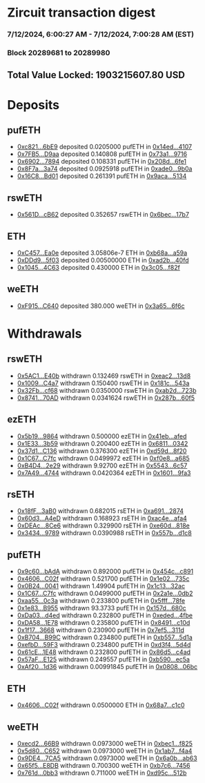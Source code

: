 # Zircuit transaction digest
### 7/12/2024, 6:00:27 AM - 7/12/2024, 7:00:28 AM (EST)
### Block 20289681 to 20289980

## Total Value Locked: 1903215607.80 USD

# Deposits
## pufETH
- [0xc821...6bE9](https://etherscan.io/address/0xc821DA8f59947715030E0A0C301719B77FBe6bE9) deposited 0.0205000 pufETH in [0x14ed...4107](https://etherscan.io/tx/0xc821DA8f59947715030E0A0C301719B77FBe6bE9)
- [0x7FB5...D9aa](https://etherscan.io/address/0x7FB5BD4CFC331930B1452A54161799d488c6D9aa) deposited 0.140808 pufETH in [0x73a1...9716](https://etherscan.io/tx/0x7FB5BD4CFC331930B1452A54161799d488c6D9aa)
- [0x6902...7894](https://etherscan.io/address/0x690285C4ecF67a63Ea69a85527049FF55bFE7894) deposited 0.108331 pufETH in [0x208d...6fe1](https://etherscan.io/tx/0x690285C4ecF67a63Ea69a85527049FF55bFE7894)
- [0x8F7a...3a74](https://etherscan.io/address/0x8F7af38892ccfD31f8cc7d48718A028d1b623a74) deposited 0.0925918 pufETH in [0xade0...9b0a](https://etherscan.io/tx/0x8F7af38892ccfD31f8cc7d48718A028d1b623a74)
- [0x16C8...Bd01](https://etherscan.io/address/0x16C8387D21514dE3889b126ba1D565b1B090Bd01) deposited 0.261391 pufETH in [0x9aca...5134](https://etherscan.io/tx/0x16C8387D21514dE3889b126ba1D565b1B090Bd01)
## rswETH
- [0x561D...cB62](https://etherscan.io/address/0x561D4561ae0c45505a6f6B1A58EEE27D7B94cB62) deposited 0.352657 rswETH in [0x6bec...17b7](https://etherscan.io/tx/0x561D4561ae0c45505a6f6B1A58EEE27D7B94cB62)
## ETH
- [0xC457...Ea0e](https://etherscan.io/address/0xC45767b8d0BDF586347928bFc2D9796e9386Ea0e) deposited 3.05806e-7 ETH in [0xb68a...a59a](https://etherscan.io/tx/0xC45767b8d0BDF586347928bFc2D9796e9386Ea0e)
- [0xDDd9...5f03](https://etherscan.io/address/0xDDd9f483CC4ba683b382443510a72B66A4b05f03) deposited 0.00500000 ETH in [0xad2b...40fd](https://etherscan.io/tx/0xDDd9f483CC4ba683b382443510a72B66A4b05f03)
- [0x1045...4C63](https://etherscan.io/address/0x104591326714651c6985F2386Ef0d01d78B14C63) deposited 0.430000 ETH in [0x3c05...f82f](https://etherscan.io/tx/0x104591326714651c6985F2386Ef0d01d78B14C63)
## weETH
- [0xF915...C640](https://etherscan.io/address/0xF91577dFfc6000BC4C1e11d752cBDe084c7FC640) deposited 380.000 weETH in [0x3a65...6f6c](https://etherscan.io/tx/0xF91577dFfc6000BC4C1e11d752cBDe084c7FC640)
# Withdrawals
## rswETH
- [0x5AC1...E40b](https://etherscan.io/address/0x5AC1a08eDeb53E17d1B470335C848f60eDa5E40b) withdrawn 0.132469 rswETH in [0xeac2...13d8](https://etherscan.io/tx/0x5AC1a08eDeb53E17d1B470335C848f60eDa5E40b)
- [0x1009...C4a7](https://etherscan.io/address/0x10094DC2f0C5742697E0728ad783398B492aC4a7) withdrawn 0.150400 rswETH in [0x181c...543a](https://etherscan.io/tx/0x10094DC2f0C5742697E0728ad783398B492aC4a7)
- [0x32Fb...cf68](https://etherscan.io/address/0x32FbeFD8C98f4c0e5A32065d738311a40753cf68) withdrawn 0.0350000 rswETH in [0xab2d...723b](https://etherscan.io/tx/0x32FbeFD8C98f4c0e5A32065d738311a40753cf68)
- [0x8741...70AD](https://etherscan.io/address/0x87419Cc5F81CFf05af0D1021e9684dc027eE70AD) withdrawn 0.0341624 rswETH in [0x287b...60f5](https://etherscan.io/tx/0x87419Cc5F81CFf05af0D1021e9684dc027eE70AD)
## ezETH
- [0x5b19...9864](https://etherscan.io/address/0x5b197E3eE6770518f6F2735274522F48aBd69864) withdrawn 0.500000 ezETH in [0x41eb...afed](https://etherscan.io/tx/0x5b197E3eE6770518f6F2735274522F48aBd69864)
- [0x1E33...3b59](https://etherscan.io/address/0x1E338f27866Fe1E045D67D52EE620914DB313b59) withdrawn 0.200400 ezETH in [0x6811...0342](https://etherscan.io/tx/0x1E338f27866Fe1E045D67D52EE620914DB313b59)
- [0x37d1...C136](https://etherscan.io/address/0x37d13fe215bc352e5e3D87f53Fa11596a765C136) withdrawn 0.376300 ezETH in [0xd59d...8f20](https://etherscan.io/tx/0x37d13fe215bc352e5e3D87f53Fa11596a765C136)
- [0x1C67...C7fc](https://etherscan.io/address/0x1C670dc214de4819730e7305703ec8C986B8C7fc) withdrawn 0.0499972 ezETH in [0xf0e8...a685](https://etherscan.io/tx/0x1C670dc214de4819730e7305703ec8C986B8C7fc)
- [0xB4D4...2e29](https://etherscan.io/address/0xB4D420cc3a30c7FC81A740707cffA268DC5f2e29) withdrawn 9.92700 ezETH in [0x5543...6c57](https://etherscan.io/tx/0xB4D420cc3a30c7FC81A740707cffA268DC5f2e29)
- [0x7A49...4744](https://etherscan.io/address/0x7A493Be5c2ce014cD049Bf178a1ac0Db1B434744) withdrawn 0.0420364 ezETH in [0x1601...9fa3](https://etherscan.io/tx/0x7A493Be5c2ce014cD049Bf178a1ac0Db1B434744)
## rsETH
- [0x18fF...3aB0](https://etherscan.io/address/0x18fFc17f947c521db4e3EE7B4c8D998A32b53aB0) withdrawn 0.682015 rsETH in [0xa691...2874](https://etherscan.io/tx/0x18fFc17f947c521db4e3EE7B4c8D998A32b53aB0)
- [0x60d3...A4eD](https://etherscan.io/address/0x60d30E9f7F9B6Ce4e6f26f8d02c27E1B3f68A4eD) withdrawn 0.168923 rsETH in [0xac4e...afa4](https://etherscan.io/tx/0x60d30E9f7F9B6Ce4e6f26f8d02c27E1B3f68A4eD)
- [0xDEAc...8Ce6](https://etherscan.io/address/0xDEAc2D5e8868a1d4e9B4d76d37E1E52014c08Ce6) withdrawn 0.329900 rsETH in [0xe60d...818e](https://etherscan.io/tx/0xDEAc2D5e8868a1d4e9B4d76d37E1E52014c08Ce6)
- [0x3434...9789](https://etherscan.io/address/0x34349c5569e7B846c3558961552D2202760A9789) withdrawn 0.0390988 rsETH in [0x557b...d1c8](https://etherscan.io/tx/0x34349c5569e7B846c3558961552D2202760A9789)
## pufETH
- [0x9c60...bAdA](https://etherscan.io/address/0x9c60De69d7B5fF336B301ee10FB689dC6aC0bAdA) withdrawn 0.892000 pufETH in [0x454c...c891](https://etherscan.io/tx/0x9c60De69d7B5fF336B301ee10FB689dC6aC0bAdA)
- [0x4606...C02f](https://etherscan.io/address/0x460635D1EDaf3d25B419e3c4AaCe5c296e4eC02f) withdrawn 0.521700 pufETH in [0x1e02...735c](https://etherscan.io/tx/0x460635D1EDaf3d25B419e3c4AaCe5c296e4eC02f)
- [0x0B24...0041](https://etherscan.io/address/0x0B24dbE7980816d88955536A54f94F4FE5140041) withdrawn 1.49904 pufETH in [0x1c13...32ac](https://etherscan.io/tx/0x0B24dbE7980816d88955536A54f94F4FE5140041)
- [0x1C67...C7fc](https://etherscan.io/address/0x1C670dc214de4819730e7305703ec8C986B8C7fc) withdrawn 0.0499000 pufETH in [0x2a1e...0db2](https://etherscan.io/tx/0x1C670dc214de4819730e7305703ec8C986B8C7fc)
- [0xaa55...0c3a](https://etherscan.io/address/0xaa55C760CD5E325C361534d0214685FBB7960c3a) withdrawn 0.233800 pufETH in [0x5fff...78fe](https://etherscan.io/tx/0xaa55C760CD5E325C361534d0214685FBB7960c3a)
- [0x1e83...B955](https://etherscan.io/address/0x1e830ED61b6f1bB785481dE18B06283D0736B955) withdrawn 93.3733 pufETH in [0x157d...680c](https://etherscan.io/tx/0x1e830ED61b6f1bB785481dE18B06283D0736B955)
- [0xDa03...d4ed](https://etherscan.io/address/0xDa03fB2d4F844410D95AD475980B0A425D02d4ed) withdrawn 0.232800 pufETH in [0xeded...4fbe](https://etherscan.io/tx/0xDa03fB2d4F844410D95AD475980B0A425D02d4ed)
- [0xDA58...1E78](https://etherscan.io/address/0xDA587618E50e70E14AcfbaB2426b9F594FA61E78) withdrawn 0.235800 pufETH in [0x8491...c10d](https://etherscan.io/tx/0xDA587618E50e70E14AcfbaB2426b9F594FA61E78)
- [0x1f17...3668](https://etherscan.io/address/0x1f1765289C7f054e89839C936503F4ccd07e3668) withdrawn 0.230900 pufETH in [0x7ef5...311d](https://etherscan.io/tx/0x1f1765289C7f054e89839C936503F4ccd07e3668)
- [0xB704...B99C](https://etherscan.io/address/0xB70426F00bf3DBF7DF476271e3FD247A8607B99C) withdrawn 0.234800 pufETH in [0xb557...5d1a](https://etherscan.io/tx/0xB70426F00bf3DBF7DF476271e3FD247A8607B99C)
- [0xefbD...59F3](https://etherscan.io/address/0xefbDE43f93F7ce2B5353CC6469E49DA0F73959F3) withdrawn 0.234800 pufETH in [0xd3f4...5d4d](https://etherscan.io/tx/0xefbDE43f93F7ce2B5353CC6469E49DA0F73959F3)
- [0x61cE...1E48](https://etherscan.io/address/0x61cE15D28a50e6A420169E23D789918449b21E48) withdrawn 0.232800 pufETH in [0x86d5...c4ad](https://etherscan.io/tx/0x61cE15D28a50e6A420169E23D789918449b21E48)
- [0x57aF...E125](https://etherscan.io/address/0x57aFef9D167755BA82F3fe4b2f7EdF470034E125) withdrawn 0.249557 pufETH in [0xb590...ec5a](https://etherscan.io/tx/0x57aFef9D167755BA82F3fe4b2f7EdF470034E125)
- [0xAf20...1d36](https://etherscan.io/address/0xAf20c8BEe94575feA1Dad9e97FD07496F9F91d36) withdrawn 0.00991845 pufETH in [0x0808...06bc](https://etherscan.io/tx/0xAf20c8BEe94575feA1Dad9e97FD07496F9F91d36)
## ETH
- [0x4606...C02f](https://etherscan.io/address/0x460635D1EDaf3d25B419e3c4AaCe5c296e4eC02f) withdrawn 0.0500000 ETH in [0x68a7...c1c0](https://etherscan.io/tx/0x460635D1EDaf3d25B419e3c4AaCe5c296e4eC02f)
## weETH
- [0xecd2...66B9](https://etherscan.io/address/0xecd2ed782Ad90397431939ACE4091d3b61e166B9) withdrawn 0.0973000 weETH in [0xbec1...f825](https://etherscan.io/tx/0xecd2ed782Ad90397431939ACE4091d3b61e166B9)
- [0x5d80...C652](https://etherscan.io/address/0x5d80Dcbc725F389c73A27Da65F10Bc65F2A0C652) withdrawn 0.0973000 weETH in [0x1ab7...f4a4](https://etherscan.io/tx/0x5d80Dcbc725F389c73A27Da65F10Bc65F2A0C652)
- [0x9DE4...7CA5](https://etherscan.io/address/0x9DE4749c0fF103B37E68C5FAc8DEcb720adF7CA5) withdrawn 0.0973000 weETH in [0x6a0b...ab63](https://etherscan.io/tx/0x9DE4749c0fF103B37E68C5FAc8DEcb720adF7CA5)
- [0x65f5...E8DB](https://etherscan.io/address/0x65f5BbdA59FE7567FBCdC79256b91d322C75E8DB) withdrawn 0.700300 weETH in [0xb7c6...7456](https://etherscan.io/tx/0x65f5BbdA59FE7567FBCdC79256b91d322C75E8DB)
- [0x761d...0bb3](https://etherscan.io/address/0x761d056e5170Cb4187B1a70ac10Bb2Ed7Edf0bb3) withdrawn 0.711000 weETH in [0xd95c...512b](https://etherscan.io/tx/0x761d056e5170Cb4187B1a70ac10Bb2Ed7Edf0bb3)
